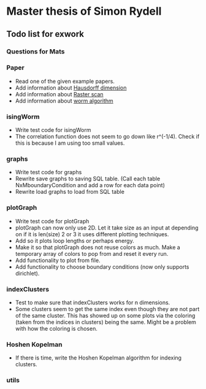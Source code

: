 # Master thesis of Simon Rydell

## Todo list for exwork ##

### Questions for Mats ###

### Paper ###

* Read one of the given example papers.
* Add information about [Hausdorff dimension](https://en.wikipedia.org/wiki/Hausdorff_dimension)
* Add information about [Raster scan](https://en.wikipedia.org/wiki/Raster_scan)
* Add information about [worm algorithm](./literature/worm_algorithm_lecturenotes.pdf)

### isingWorm ###

* Write test code for isingWorm
* The correlation function does not seem to go down like r^(-1/4). Check if this is because I am using too small values.

### graphs ###

* Write test code for graphs
* Rewrite save graphs to saving SQL table. (Call each table NxMboundaryCondition and add a row for each data point)
* Rewrite load graphs to load from SQL table

### plotGraph ###

* Write test code for plotGraph
* plotGraph can now only use 2D. Let it take size as an input at depending on if it is len(size) 2 or 3 it uses different plotting techniques.
* Add so it plots loop lengths or perhaps energy.
* Make it so that plotGraph does not reuse colors as much. Make a temporary array of colors to pop from and reset it every run.
* Add functionality to plot from file.
* Add functionality to choose boundary conditions (now only supports dirichlet).

### indexClusters ###

* Test to make sure that indexClusters works for n dimensions.
* Some clusters seem to get the same index even though they are not part of the same cluster. This has showed up on some plots via the coloring (taken from the indices in clusters) being the same. Might be a problem with how the coloring is chosen.

### Hoshen Kopelman ###

* If there is time, write the Hoshen Kopelman algorithm for indexing clusters.

### utils ###
